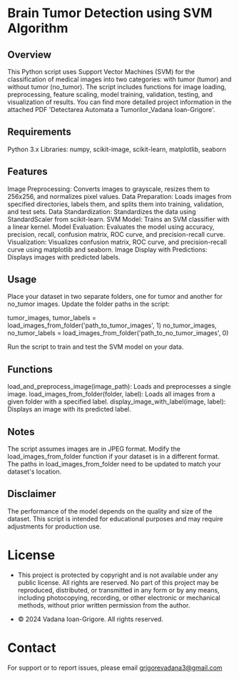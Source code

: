 # Brain Tumor Detection using SVM Algorithm

## Overview

This Python script uses Support Vector Machines (SVM) for the classification of medical images into two categories: with tumor (tumor) and without tumor (no_tumor). The script includes functions for image loading, preprocessing, feature scaling, model training, validation, testing, and visualization of results. You can find more detailed project information in the attached PDF 'Detectarea Automata a Tumorilor_Vadana Ioan-Grigore'.

## Requirements

Python 3.x
Libraries: numpy, scikit-image, scikit-learn, matplotlib, seaborn

## Features

Image Preprocessing: Converts images to grayscale, resizes them to 256x256, and normalizes pixel values.
Data Preparation: Loads images from specified directories, labels them, and splits them into training, validation, and test sets.
Data Standardization: Standardizes the data using StandardScaler from scikit-learn.
SVM Model: Trains an SVM classifier with a linear kernel.
Model Evaluation: Evaluates the model using accuracy, precision, recall, confusion matrix, ROC curve, and precision-recall curve.
Visualization: Visualizes confusion matrix, ROC curve, and precision-recall curve using matplotlib and seaborn.
Image Display with Predictions: Displays images with predicted labels.

## Usage

Place your dataset in two separate folders, one for tumor and another for no_tumor images.
Update the folder paths in the script:

tumor_images, tumor_labels = load_images_from_folder('path_to_tumor_images', 1)
no_tumor_images, no_tumor_labels = load_images_from_folder('path_to_no_tumor_images', 0)

Run the script to train and test the SVM model on your data.

## Functions

load_and_preprocess_image(image_path): Loads and preprocesses a single image.
load_images_from_folder(folder, label): Loads all images from a given folder with a specified label.
display_image_with_label(image, label): Displays an image with its predicted label.

## Notes
The script assumes images are in JPEG format. Modify the load_images_from_folder function if your dataset is in a different format.
The paths in load_images_from_folder need to be updated to match your dataset's location.

## Disclaimer
The performance of the model depends on the quality and size of the dataset. This script is intended for educational purposes and may require adjustments for production use.

# License

- This project is protected by copyright and is not available under any public license. All rights are reserved. No part of this project may be reproduced, distributed, or transmitted in any form or by any means, including photocopying, recording, or other electronic or mechanical methods, without prior written permission from the author.

- © 2024 Vadana Ioan-Grigore. All rights reserved.

# Contact
For support or to report issues, please email grigorevadana3@gmail.com


